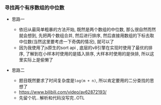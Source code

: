 ### 寻找两个有序数组的中位数
* 思路一
    * 依旧从最简单粗暴的方法开始, 既然是两个数组的中位数, 那么很自然而然就会想到, 先把两个数组合并, 然后进行排序, 然后直接用数组的下标去取中位数(当然这里要考虑一下奇偶的情况), 就可以了
    * 因为我使用了js原生的sort api , 底层的v8引擎在实现时使用了最优的排序, 了解到在小样本时使用的是插入排序, 大样本时使用的是快排, 所以这里实际上是偷懒了

* 思路二
    * 题目既然要求了时间复杂度是`log(m + n)`, 所以肯定要用的二分查找的思想了
    * https://www.bilibili.com/video/av62872193/
    * 先留个坑.. 解析和代码没写完..OTL